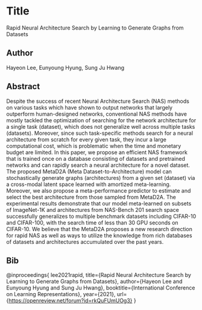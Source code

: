 # Title
Rapid Neural Architecture Search by Learning to Generate Graphs from Datasets

## Author
Hayeon Lee, Eunyoung Hyung, Sung Ju Hwang

## Abstract
Despite the success of recent Neural Architecture Search (NAS) methods on various tasks which have shown to output networks that largely outperform human-designed networks, conventional NAS methods have mostly tackled the optimization of searching for the network architecture for a single task (dataset), which does not generalize well across multiple tasks (datasets). Moreover, since such task-specific methods search for a neural architecture from scratch for every given task, they incur a large computational cost, which is problematic when the time and monetary budget are limited. In this paper, we propose an efficient NAS framework that is trained once on a database consisting of datasets and pretrained networks and can rapidly search a neural architecture for a novel dataset. The proposed MetaD2A (Meta Dataset-to-Architecture) model can stochastically generate graphs (architectures) from a given set (dataset) via a cross-modal latent space learned with amortized meta-learning. Moreover, we also propose a meta-performance predictor to estimate and select the best architecture from those sampled from MetaD2A. The experimental results demonstrate that our model meta-learned on subsets of ImageNet-1K and architectures from NAS-Bench 201 search space successfully generalizes to multiple benchmark datasets including CIFAR-10 and CIFAR-100, with the search time of less than 30 GPU seconds on CIFAR-10. We believe that the MetaD2A proposes a new research direction for rapid NAS as well as ways to utilize the knowledge from rich databases of datasets and architectures accumulated over the past years.

## Bib
@inproceedings{
lee2021rapid,
title={Rapid Neural Architecture Search by Learning to Generate Graphs from Datasets},
author={Hayeon Lee and Eunyoung Hyung and Sung Ju Hwang},
booktitle={International Conference on Learning Representations},
year={2021},
url={https://openreview.net/forum?id=rkQuFUmUOg3}
}